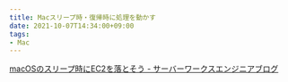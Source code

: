 ```yaml
---
title: Macスリープ時・復帰時に処理を動かす
date: 2021-10-07T14:34:00+09:00
tags:
- Mac
---
```


[macOSのスリープ時にEC2を落とそう - サーバーワークスエンジニアブログ](https://blog.serverworks.co.jp/tech/2019/08/17/sleepwatcher/)
